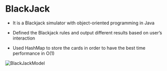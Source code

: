 # BlackJack

* It is a Blackjack simulator with object-oriented programming in Java 

* Defined the Blackjack rules and output different results based on user’s interaction 

* Used HashMap to store the cards in order to have the best time performance in O(1)


![BlackJackModel](https://user-images.githubusercontent.com/73052922/119238503-79ea0380-baf7-11eb-8249-140c9c9bca31.gif)
